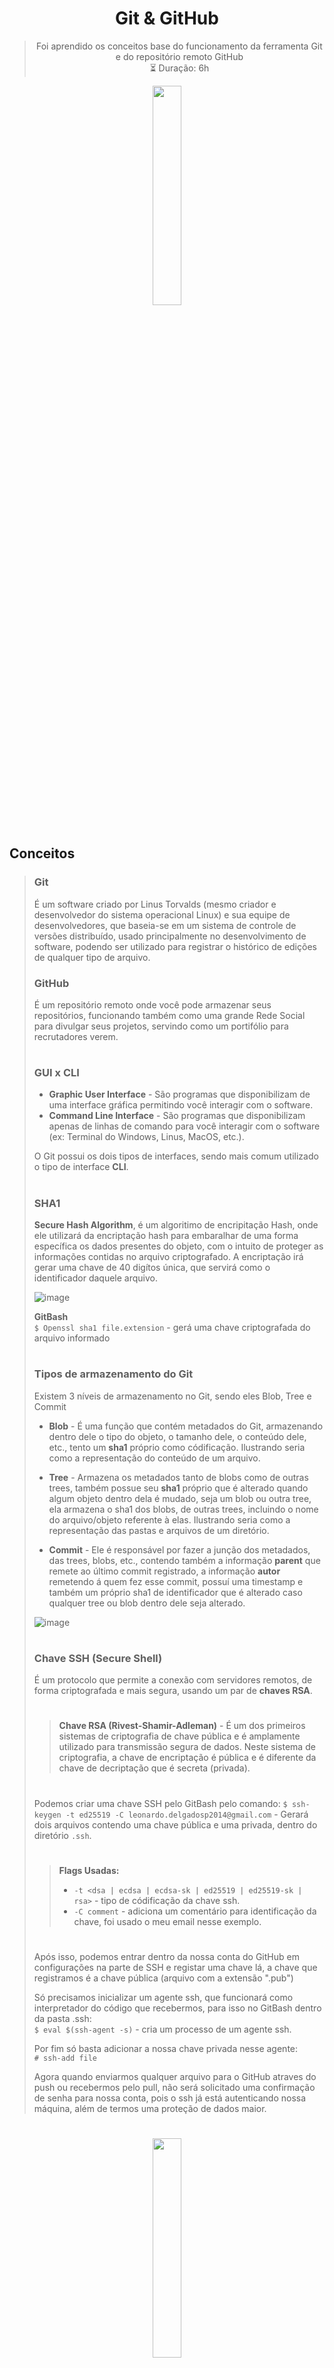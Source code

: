 <div align="center">

# Git & GitHub
> Foi aprendido os conceitos base do funcionamento da ferramenta Git e do repositório remoto GitHub  
> ⏳ Duração: 6h

</div>

<div align="center">
  <img name="borda-divisora-cima" src="https://user-images.githubusercontent.com/60985347/144115785-57af7916-729a-4dc8-aa8b-4ec1e51e8dd1.png" width="30%"/>
</div>

<br>

## Conceitos
> ### Git
> É um software criado por Linus Torvalds (mesmo criador e desenvolvedor do sistema operacional Linux) e sua equipe de desenvolvedores, que baseia-se em um sistema de controle de versões distribuído, usado principalmente no desenvolvimento de software, podendo ser utilizado para registrar o histórico de edições de qualquer tipo de arquivo.
>
> ### GitHub
> É um repositório remoto onde você pode armazenar seus repositórios, funcionando também como uma grande Rede Social para divulgar seus projetos, servindo como um portifólio para recrutadores verem.
>
> #
>
> ### GUI x CLI
> - **Graphic User Interface** - São programas que disponibilizam de uma interface gráfica permitindo você interagir com o software.
> - **Command Line Interface** - São programas que disponibilizam apenas de linhas de comando para você interagir com o software (ex: Terminal do Windows, Linus, MacOS, etc.).
>
> O Git possui os dois tipos de interfaces, sendo mais comum utilizado o tipo de interface **CLI**.
>
> #
>
> ### SHA1
> **Secure Hash Algorithm**, é um algoritimo de encripitação Hash, onde ele utilizará da encriptação hash para embaralhar de uma forma específica os dados presentes do objeto, com o intuito de proteger as informações contidas no arquivo criptografado.
> A encriptação irá gerar uma chave de 40 digítos única, que servirá como o identificador daquele arquivo.
> 
> ![image](https://user-images.githubusercontent.com/60985347/144118860-f4d8f448-a221-47c3-8664-1a8aa502a0ed.png)
>
> **GitBash** <br>
> `$ Openssl sha1 file.extension` - gerá uma chave criptografada do arquivo informado
>
> #
>
> ### Tipos de armazenamento do Git
> Existem 3 níveis de armazenamento no Git, sendo eles Blob, Tree e Commit
>
> - **Blob** -
> É uma função que contém metadados do Git, armazenando dentro dele o tipo do objeto, o tamanho dele, o conteúdo dele, etc., tento um **sha1** próprio como códificação. Ilustrando seria como a representação do conteúdo de um arquivo.
>
> - **Tree** -
> Armazena os metadados tanto de blobs como de outras trees, também possue seu **sha1** próprio que é alterado quando algum objeto dentro dela é mudado, seja um blob ou outra tree, ela armazena o sha1 dos blobs, de outras trees, incluindo o nome do arquivo/objeto referente à elas. Ilustrando seria como a representação das pastas e arquivos de um diretório.
>  
> - **Commit** -
> Ele é responsável por fazer a junção dos metadados, das trees, blobs, etc., contendo também a informação **parent** que remete ao último commit registrado, a informação **autor** remetendo á quem fez esse commit, possuí uma timestamp e também um próprio sha1 de identificador que é alterado caso qualquer tree ou blob dentro dele seja alterado.
> 
> ![image](https://user-images.githubusercontent.com/60985347/144123692-edf8b23a-6a3c-4c3d-b9c7-969d037dd40e.png)
>
> #
>
> ### Chave SSH (Secure Shell)
> É um protocolo que permite a conexão com servidores remotos, de forma criptografada e mais segura, usando um par de **chaves RSA**.
> > #
> > **Chave RSA (Rivest-Shamir-Adleman)** - É um dos primeiros sistemas de criptografia de chave pública e é amplamente utilizado para transmissão segura de dados. Neste sistema de criptografia, a chave de encriptação é pública e é diferente da chave de decriptação que é secreta (privada).
> > #
>
> Podemos criar uma chave SSH pelo GitBash pelo comando:
> `$ ssh-keygen -t ed25519 -C leonardo.delgadosp2014@gmail.com` - Gerará dois arquivos contendo uma chave pública e uma privada, dentro do diretório `.ssh`.
> > #
> > **Flags Usadas:**
> > - `-t <dsa | ecdsa | ecdsa-sk | ed25519 | ed25519-sk | rsa>` - tipo de códificação da chave ssh.
> > - `-C comment` - adiciona um comentário para identificação da chave, foi usado o meu email nesse exemplo.
> > #
>
> Após isso, podemos entrar dentro da nossa conta do GitHub em configurações na parte de SSH e registar uma chave lá, a chave que registramos é a chave pública (arquivo com a extensão ".pub")
> 
> Só precisamos inicializar um agente ssh, que funcionará como interpretador do código que recebermos, para isso no GitBash dentro da pasta .ssh: <br>
> `$ eval $(ssh-agent -s)` - cria um processo de um agente ssh.
> 
> Por fim só basta adicionar a nossa chave privada nesse agente: <br>
> `# ssh-add file`
> 
> Agora quando enviarmos qualquer arquivo para o GitHub atraves do push ou recebermos pelo pull, não será solicitado uma confirmação de senha para nossa conta, pois o ssh já está autenticando nossa máquina, além de termos uma proteção de dados maior.
> 
> #

<div align="center">
  <img name="borda-divisora-baixo" src="https://user-images.githubusercontent.com/60985347/144116278-04e3380a-d516-4017-916c-62301948b09b.png" width="30%"/>
</div>
